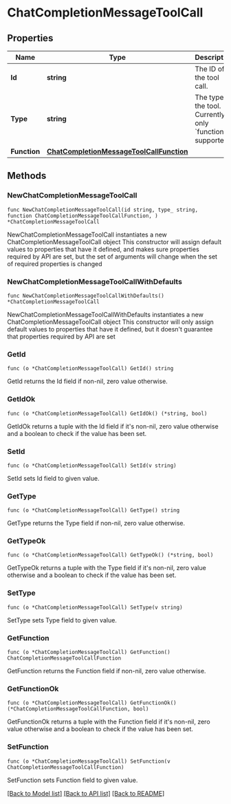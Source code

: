 # ChatCompletionMessageToolCall

## Properties

Name | Type | Description | Notes
------------ | ------------- | ------------- | -------------
**Id** | **string** | The ID of the tool call. | 
**Type** | **string** | The type of the tool. Currently, only &#x60;function&#x60; is supported. | 
**Function** | [**ChatCompletionMessageToolCallFunction**](ChatCompletionMessageToolCallFunction.md) |  | 

## Methods

### NewChatCompletionMessageToolCall

`func NewChatCompletionMessageToolCall(id string, type_ string, function ChatCompletionMessageToolCallFunction, ) *ChatCompletionMessageToolCall`

NewChatCompletionMessageToolCall instantiates a new ChatCompletionMessageToolCall object
This constructor will assign default values to properties that have it defined,
and makes sure properties required by API are set, but the set of arguments
will change when the set of required properties is changed

### NewChatCompletionMessageToolCallWithDefaults

`func NewChatCompletionMessageToolCallWithDefaults() *ChatCompletionMessageToolCall`

NewChatCompletionMessageToolCallWithDefaults instantiates a new ChatCompletionMessageToolCall object
This constructor will only assign default values to properties that have it defined,
but it doesn't guarantee that properties required by API are set

### GetId

`func (o *ChatCompletionMessageToolCall) GetId() string`

GetId returns the Id field if non-nil, zero value otherwise.

### GetIdOk

`func (o *ChatCompletionMessageToolCall) GetIdOk() (*string, bool)`

GetIdOk returns a tuple with the Id field if it's non-nil, zero value otherwise
and a boolean to check if the value has been set.

### SetId

`func (o *ChatCompletionMessageToolCall) SetId(v string)`

SetId sets Id field to given value.


### GetType

`func (o *ChatCompletionMessageToolCall) GetType() string`

GetType returns the Type field if non-nil, zero value otherwise.

### GetTypeOk

`func (o *ChatCompletionMessageToolCall) GetTypeOk() (*string, bool)`

GetTypeOk returns a tuple with the Type field if it's non-nil, zero value otherwise
and a boolean to check if the value has been set.

### SetType

`func (o *ChatCompletionMessageToolCall) SetType(v string)`

SetType sets Type field to given value.


### GetFunction

`func (o *ChatCompletionMessageToolCall) GetFunction() ChatCompletionMessageToolCallFunction`

GetFunction returns the Function field if non-nil, zero value otherwise.

### GetFunctionOk

`func (o *ChatCompletionMessageToolCall) GetFunctionOk() (*ChatCompletionMessageToolCallFunction, bool)`

GetFunctionOk returns a tuple with the Function field if it's non-nil, zero value otherwise
and a boolean to check if the value has been set.

### SetFunction

`func (o *ChatCompletionMessageToolCall) SetFunction(v ChatCompletionMessageToolCallFunction)`

SetFunction sets Function field to given value.



[[Back to Model list]](../README.md#documentation-for-models) [[Back to API list]](../README.md#documentation-for-api-endpoints) [[Back to README]](../README.md)


